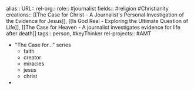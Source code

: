 alias::
URL::
rel-org::
role:: #journalist 
fields:: #religion #Christianity 
creations:: [[The Case for Christ - A Journalist's Personal Investigation of the Evidence for Jesus]], [[Is God Real - Exploring the Ultimate Question of Life]], [[The Case for Heaven - A journalist investigates evidence for life after death]] 
tags:: person, #keyThinker 
rel-projects:: #AMT 


- "The Case for..." series
	- faith
	- creator
	- miracles
	- jesus
	- christ
-